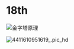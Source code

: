 # 18th

![&#x91D1;&#x5B57;&#x5854;&#x539F;&#x7406;](https://tva1.sinaimg.cn/large/008eGmZEly1gnbbgy7vx0j311k0u0dlt.jpg)

![4411610951619\_.pic\_hd](https://github.com/YoungYo/daily-sharing/tree/2dc728d673d3664eb277cc2dd1ee30518330f642/2021/january/4411610951619_.pic_hd.jpg)

